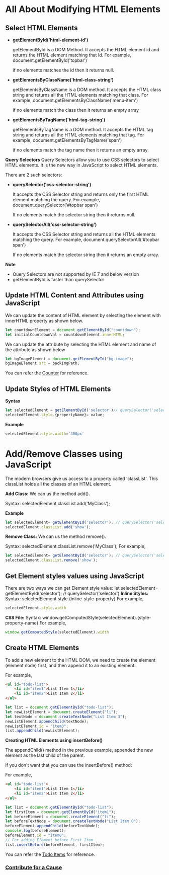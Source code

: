 # All About Modifying HTML Elements

## Select HTML Elements

- **getElementById('html-element-id')**
  
  getElementById is a DOM Method. It accepts the HTML element id and returns the HTML element matching that Id.
  For example, document.getElementById('topbar')
  
  if no elements matches the id then it returns null.

- **getElementsByClassName('html-class-string')**
  
  getElementsByClassName is a DOM method. It accepts the HTML class string and returns all the HTML elements matching that class.
  For example, document.getElementsByClassName('menu-item')
  
  if no elements match the class then it returns an empty array

- **getElementsByTagName('html-tag-string')** 
  
  getElementsByTagName is a DOM method. It accepts the HTML tag string and returns all the HTML elements matching that tag.
  For example, document.getElementsByTagName('span')

  if no elements match the tag name then it returns an empty array.
 
**Query Selectors**
Query Selectors allow you to use CSS selectors to select HTML elements. It is the new way in JavaScript to select HTML elements.

There are 2 such selectors:
- **querySelector('css-selector-string')**
  
  It accepts the CSS Selector string and returns only the first HTML element matching the query.
  For example, document.querySelector('#topbar span')

  If no elements match the selector string then it returns null.

- **querySelectorAll('css-selector-string')**

  It accepts the CSS Selector string and returns all the HTML elements matching the query.
  For example, document.querySelectorAll('#topbar span')

  If no elements match the selector string then it returns an empty array.

**Note**
- Query Selectors are not supported by IE 7 and below version
- getElementById is faster than querySelector


## Update HTML Content and Attributes using JavaScript

We can update the content of HTML element by selecting the element with innerHTML property as shown below.
```javascript
let countdownElement = document.getElementById("countdown");
let initialCountdownVal = countdownElement.innerHTML;
```

We can update the attribute by selecting the HTML element and name of the attribute as shown below
```javascript
let bgImageElement = document.getElementById("bg-image");
bgImageElement.src = backImgPath;
```
You can refer the [Counter](https://praveenoruganti.github.io/praveenoruganti-vanilla-js/8_Document%20Object%20Model(DOM)/1_HTML%20Elements/Examples/Update%20HTML%20Elements/) for reference.


## Update Styles of HTML Elements
**Syntax**
```javascript
let selectedElement = getElementById('selector')// querySelector('selector)
selectedElement.style.{propertyName}= value;
```
**Example**
```javascript
selectedElement.style.width='300px'
```


# Add/Remove Classes using JavaScript

The modern browsers give us access to a property called 'classList'. This classList holds all the classes of an HTML element.

**Add Class:**
We can us the method add().

Syntax: selectedElement.classList.add('MyClass');

**Example**
```javascript
let selectedElement= getElementById('selector'); // querySelector('selector')
selectedElement.classList.add('show');
```
**Remove Class:**
We can us the method remove().

Syntax: selectedElement.classList.remove('MyClass');
For example,
```javascript
let selectedElement= getElementById('selector'); // querySelector('selector')
selectedElement.classList.remove('show');
```

## Get Element styles values using JavaScript

There are two ways we can get Element style value:
let selectedElement= getElementById('selector'); // querySelector('selector')
**Inline Styles:**
Syntax: selectedElement.style.{inline-style-property}
For example,
```javascript
selectedElement.style.width
```
**CSS File:**
Syntax: window.getComputedStyle(selectedElement).{style-property-name}
For example,
```javascript
window.getComputedStyle(selectedElement).width
```

## Create HTML Elements

To add a new element to the HTML DOM, we need to create the element (element node) first, and then append it to an existing element.

For example,

```HTML
<ul id="todo-list">
    <li id="item1">List Item 1</li>
    <li id="item2">List Item 2</li>
</ul>
```

```javascript
let list = document.getElementById("todo-list");
let newListElement = document.createElement("li");
let textNode = document.createTextNode("List Item 3");
newListElement.appendChild(textNode);
newListElement.id = "item3";
list.appendChild(newListElement);

```

**Creating HTML Elements using insertBefore()**

The appendChild() method in the previous example, appended the new element as the last child of the parent.

If you don't want that you can use the insertBefore() method:

For example,


```HTML
<ul id="todo-list">
    <li id="item1">List Item 1</li>
    <li id="item2">List Item 2</li>
</ul>
```

```javascript
let list = document.getElementById("todo-list");
let firstItem = document.getElementById("item1");
let beforeElement = document.createElement("li");
let beforeTextNode = document.createTextNode("List Item 0");
beforeElement.appendChild(beforeTextNode);
console.log(beforeElement);
beforeElement.id = "item0";
// For adding Element before First Item
list.insertBefore(beforeElement, firstItem);

```

You can refer the [Todo Items](https://praveenoruganti.github.io/praveenoruganti-vanilla-js/8_Document%20Object%20Model(DOM)/1_HTML%20Elements/Examples/Create%20HTML%20Elements/) for reference.





### [Contribute for a Cause](http://bit.ly/2WryDT8)